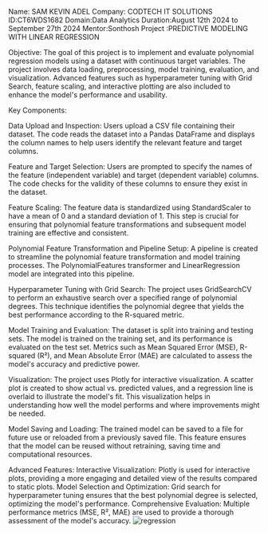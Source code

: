 Name: SAM KEVIN ADEL
Company: CODTECH IT SOLUTIONS
ID:CT6WDS1682
Domain:Data Analytics
Duration:August 12th 2024 to September 27th 2024
Mentor:Sonthosh
Project :PREDICTIVE MODELING WITH LINEAR REGRESSION

Objective:
The goal of this project is to implement and evaluate polynomial regression models using a dataset with continuous target variables. The project involves data loading, preprocessing, model training, evaluation, and visualization. Advanced features such as hyperparameter tuning with Grid Search, feature scaling, and interactive plotting are also included to enhance the model's performance and usability.

Key Components:

Data Upload and Inspection:
Users upload a CSV file containing their dataset. The code reads the dataset into a Pandas DataFrame and displays the column names to help users identify the relevant feature and target columns.

Feature and Target Selection:
Users are prompted to specify the names of the feature (independent variable) and target (dependent variable) columns. The code checks for the validity of these columns to ensure they exist in the dataset.

Feature Scaling:
The feature data is standardized using StandardScaler to have a mean of 0 and a standard deviation of 1. This step is crucial for ensuring that polynomial feature transformations and subsequent model training are effective and consistent.

Polynomial Feature Transformation and Pipeline Setup:
A pipeline is created to streamline the polynomial feature transformation and model training processes. The PolynomialFeatures transformer and LinearRegression model are integrated into this pipeline.

Hyperparameter Tuning with Grid Search:
The project uses GridSearchCV to perform an exhaustive search over a specified range of polynomial degrees. This technique identifies the polynomial degree that yields the best performance according to the R-squared metric.

Model Training and Evaluation:
The dataset is split into training and testing sets. The model is trained on the training set, and its performance is evaluated on the test set. Metrics such as Mean Squared Error (MSE), R-squared (R²), and Mean Absolute Error (MAE) are calculated to assess the model's accuracy and predictive power.

Visualization:
The project uses Plotly for interactive visualization. A scatter plot is created to show actual vs. predicted values, and a regression line is overlaid to illustrate the model's fit. This visualization helps in understanding how well the model performs and where improvements might be needed.

Model Saving and Loading:
The trained model can be saved to a file for future use or reloaded from a previously saved file. This feature ensures that the model can be reused without retraining, saving time and computational resources.

Advanced Features:
Interactive Visualization: Plotly is used for interactive plots, providing a more engaging and detailed view of the results compared to static plots.
Model Selection and Optimization: Grid search for hyperparameter tuning ensures that the best polynomial degree is selected, optimizing the model's performance.
Comprehensive Evaluation: Multiple performance metrics (MSE, R², MAE) are used to provide a thorough assessment of the model's accuracy.
![regression](https://github.com/user-attachments/assets/a07ee68f-b532-4019-b782-8de1b609b211)
